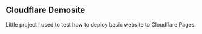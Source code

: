 ## Cloudflare Demosite

Little project I used to test how to deploy basic website to Cloudflare Pages. 
